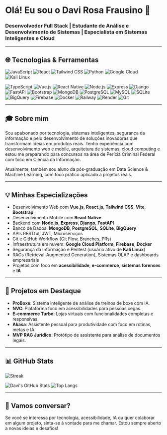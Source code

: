 # Olá! Eu sou o Davi Rosa Frausino 👋

### Desenvolvedor Full Stack | Estudante de Análise e Desenvolvimento de Sistemas | Especialista em Sistemas Inteligentes e Cloud

---
## 🌐 Tecnologias & Ferramentas
![JavaScript](https://img.shields.io/badge/-JavaScript-black?style=flat-square\&logo=javascript)
![React](https://img.shields.io/badge/-React-61DAFB?style=flat-square\&logo=react)
![Tailwind CSS](https://img.shields.io/badge/-Tailwind_CSS-38B2AC?style=flat-square\&logo=tailwind-css)
![Python](https://img.shields.io/badge/-Python-3776AB?style=flat-square\&logo=python)
![Google Cloud](https://img.shields.io/badge/-Google%20Cloud-4285F4?style=flat-square\&logo=google-cloud)
![Kali Linux](https://img.shields.io/badge/-Kali_Linux-557C94?style=flat-square\&logo=kalilinux)


![TypeScript](https://img.shields.io/badge/-TypeScript-3178C6?style=flat-square\&logo=typescript)
![Vue.js](https://img.shields.io/badge/-Vue.js-4FC08D?style=flat-square\&logo=vue.js)
![React Native](https://img.shields.io/badge/-React%20Native-20232A?style=flat-square\&logo=react)
![Node.js](https://img.shields.io/badge/-Node.js-339933?style=flat-square\&logo=node.js)
![Express](https://img.shields.io/badge/-Express-black?style=flat-square\&logo=express)
![Django](https://img.shields.io/badge/-Django-092E20?style=flat-square\&logo=django)
![FastAPI](https://img.shields.io/badge/-FastAPI-009688?style=flat-square\&logo=fastapi)
![Bootstrap](https://img.shields.io/badge/-Bootstrap-7952B3?style=flat-square\&logo=bootstrap)
![MongoDB](https://img.shields.io/badge/-MongoDB-47A248?style=flat-square\&logo=mongodb)
![PostgreSQL](https://img.shields.io/badge/-PostgreSQL-336791?style=flat-square\&logo=postgresql)
![MySQL](https://img.shields.io/badge/-MySQL-4479A1?style=flat-square\&logo=mysql)
![SQLite](https://img.shields.io/badge/-SQLite-003B57?style=flat-square\&logo=sqlite)
![BigQuery](https://img.shields.io/badge/-BigQuery-669DF6?style=flat-square\&logo=google-cloud)
![Firebase](https://img.shields.io/badge/-Firebase-FFCA28?style=flat-square\&logo=firebase)
![Docker](https://img.shields.io/badge/-Docker-2496ED?style=flat-square\&logo=docker)
![Railway](https://img.shields.io/badge/-Railway-000000?style=flat-square\&logo=railway)
![Render](https://img.shields.io/badge/-Render-46E3B7?style=flat-square\&logo=render)
![Git](https://img.shields.io/badge/-Git-F05032?style=flat-square\&logo=git)


---

## 🎓 Sobre mim

Sou apaixonado por tecnologia, sistemas inteligentes, segurança da informação e pelo desenvolvimento de soluções inovadoras que transformam ideias em produtos reais. Tenho experiência com desenvolvimento web e mobile, arquitetura de sistemas, cloud computing e estou me preparando para concursos na área de Perícia Criminal Federal com foco em Ciência da Informação.

Atualmente, também sou aluno da pós-graduação em Data Science & Machine Learning, com foco prático aplicado a projetos reais.

---

## 💡 Minhas Especializações

* Desenvolvimento Web com **Vue.js**, **React.js**, **Tailwind CSS**, **Vite**, **Bootstrap**
* Desenvolvimento Mobile com **React Native**
* Backend com **Node.js**, **Express**, **Django**, **FastAPI**
* Banco de Dados: **MongoDB**, **PostgreSQL**, **SQLite**, **BigQuery**
* APIs RESTful, JWT, Microserviços
* Git e GitHub Workflow (Git Flow, Branches, PRs)
* Infraestrutura em nuvem: **Google Cloud Platform**, **Firebase**, **Docker**
* Segurança da Informação e Pentest (usuário ativo de **Kali Linux**)
* RAGs (Retrieval-Augmented Generation), Sistemas OLAP e dashboards empresariais
* Projetos com foco em **acessibilidade**, **e-commerce**, **sistemas forenses** e **IA**

---

## 🚀 Projetos em Destaque

* **ProBoxe**: Sistema inteligente de análise de treinos de boxe com IA. 
* **NVC**: Plataforma foco em acessibilidades para pessoas cegas.
* **E-commerce Turbo**: Lojas virtuais com funcionalidades completas e responsivas.
* **Akasa**: Assistente pessoal para produtividade com foco em rotinas, metas e IA.
* **MVP RAG Jurídico**: Protótipo de assistente para análise de documentos legais.

---

## 📊 GitHub Stats

![Streak](https://github-readme-streak-stats.herokuapp.com/?user=Frausino&theme=blueberry)

![Davi's GitHub Stats](https://github-readme-stats.vercel.app/api?username=Frausino\&show_icons=true\&theme=radical\&count_private=true)
![Top Langs](https://github-readme-stats.vercel.app/api/top-langs/?username=Frausino\&layout=compact\&theme=radical)

---

## 🙌 Vamos conversar?

Se você se interessa por tecnologia, acessibilidade, IA ou quer colaborar em algum projeto, sinta-se à vontade para me chamar. Estou sempre aberto a novas ideias e desafios!

